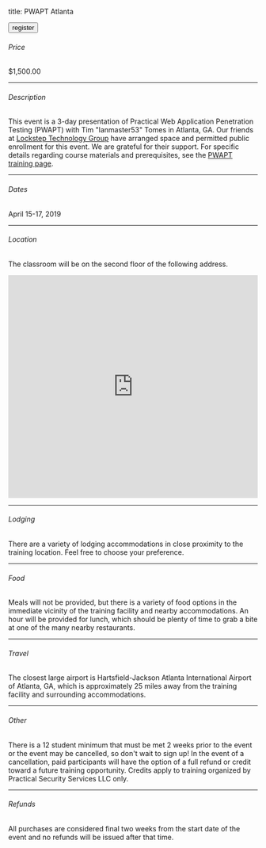 title: PWAPT Atlanta

<button onclick="window.location='https://www.paypal.com/cgi-bin/webscr?cmd=_s-xclick&hosted_button_id=VFY22UGZYTAHE'">register</button>

###### Price

$1,500.00

---

###### Description

This event is a 3-day presentation of Practical Web Application Penetration Testing (PWAPT) with Tim "lanmaster53" Tomes in Atlanta, GA. Our friends at [Lockstep Technology Group](https://lockstepgroup.com/) have arranged space and permitted public enrollment for this event. We are grateful for their support. For specific details regarding course materials and prerequisites, see the [PWAPT training page](/training).

---

###### Dates

April 15-17, 2019

---

###### Location

The classroom will be on the second floor of the following address.

<iframe src="https://www.google.com/maps/embed?pb=!1m18!1m12!1m3!1d3310.2977773130538!2d-84.35172608390054!3d33.93346853142575!2m3!1f0!2f0!3f0!3m2!1i1024!2i768!4f13.1!3m3!1m2!1s0x88f50955e8cc48db%3A0x1a738369a26e520c!2s1155+Mount+Vernon+Hwy+NE+%23800%2C+Sandy+Springs%2C+GA+30338!5e0!3m2!1sen!2sus!4v1548429738072" width="100%" height="450" frameborder="0" style="border: 0" allowfullscreen></iframe>

---

###### Lodging

There are a variety of lodging accommodations in close proximity to the training location. Feel free to choose your preference.

---

###### Food

Meals will not be provided, but there is a variety of food options in the immediate vicinity of the training facility and nearby accommodations. An hour will be provided for lunch, which should be plenty of time to grab a bite at one of the many nearby restaurants.

---

###### Travel

The closest large airport is Hartsfield-Jackson Atlanta International Airport of Atlanta, GA, which is approximately 25 miles away from the training facility and surrounding accommodations.

---

###### Other

There is a 12 student minimum that must be met 2 weeks prior to the event or the event may be cancelled, so don't wait to sign up! In the event of a cancellation, paid participants will have the option of a full refund or credit toward a future training opportunity. Credits apply to training organized by Practical Security Services LLC only.

---

###### Refunds

All purchases are considered final two weeks from the start date of the event and no refunds will be issued after that time.
